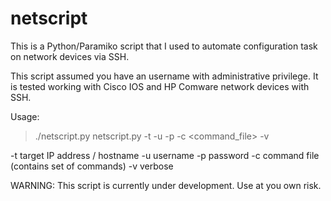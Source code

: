 # netscript

This is a Python/Paramiko script that I used to automate configuration task on network devices via SSH. 

This script assumed you have an username with administrative privilege. It is tested working with Cisco IOS and HP Comware network devices with SSH.

Usage:
> ./netscript.py 
> netscript.py -t <target> -u <username> -p <password> -c <command_file> -v

-t target IP address / hostname
-u username
-p password
-c command file (contains set of commands)
-v verbose

WARNING: This script is currently under development. Use at you own risk.

